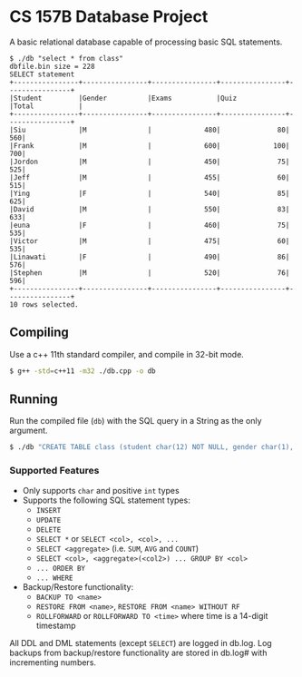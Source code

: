 CS 157B Database Project 
========================
A basic relational database capable of processing basic SQL statements. 

```
$ ./db "select * from class" 
dbfile.bin size = 228
SELECT statement
+----------------+----------------+----------------+----------------+----------------+
|Student         |Gender          |Exams           |Quiz            |Total           |
+----------------+----------------+----------------+----------------+----------------+
|Siu             |M               |             480|              80|             560|
|Frank           |M               |             600|             100|             700|
|Jordon          |M               |             450|              75|             525|
|Jeff            |M               |             455|              60|             515|
|Ying            |F               |             540|              85|             625|
|David           |M               |             550|              83|             633|
|euna            |F               |             460|              75|             535|
|Victor          |M               |             475|              60|             535|
|Linawati        |F               |             490|              86|             576|
|Stephen         |M               |             520|              76|             596|
+----------------+----------------+----------------+----------------+----------------+
10 rows selected.
```

Compiling 
---------

Use a c++ 11th standard compiler, and compile in 32-bit mode. 
```bash 
$ g++ -std=c++11 -m32 ./db.cpp -o db
```

Running
-------
Run the compiled file (`db`) with the SQL query in a String as the only argument.
```bash 
$ ./db "CREATE TABLE class (student char(12) NOT NULL, gender char(1), exams int, quiz int, total int)"
``` 

### Supported Features 
* Only supports `char` and positive `int` types
* Supports the following SQL statement types: 
  * `INSERT`
  * `UPDATE` 
  * `DELETE` 
  * `SELECT *` or `SELECT <col>, <col>, ...`
  * `SELECT <aggregate>` (i.e. `SUM`, `AVG` and `COUNT`)
  * `SELECT <col>, <aggregate>(<col2>) ... GROUP BY <col>`
  * `... ORDER BY`
  * `... WHERE`
* Backup/Restore functionality: 
  * `BACKUP TO <name>` 
  * `RESTORE FROM <name>`, `RESTORE FROM <name> WITHOUT RF` 
  * `ROLLFORWARD` or `ROLLFORWARD TO <time>` where time is a 14-digit timestamp 

All DDL and DML statements (except `SELECT`) are logged in db.log. 
Log backups from backup/restore functionality are stored in db.log# with incrementing numbers. 
